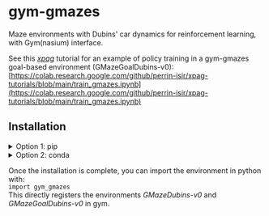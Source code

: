 # gym-gmazes
Maze environments with Dubins' car dynamics for reinforcement learning, with Gym(nasium) interface.

See this [*xpag*](https://github.com/perrin-isir/xpag) tutorial for an example of policy 
training in a gym-gmazes goal-based environment (GMazeGoalDubins-v0):  
[https://colab.research.google.com/github/perrin-isir/xpag-tutorials/blob/main/train_gmazes.ipynb](https://colab.research.google.com/github/perrin-isir/xpag-tutorials/blob/main/train_gmazes.ipynb)

## Installation

<details><summary>Option 1: pip</summary>
<p>

    pip install git+https://github.com/perrin-isir/gym-gmazes

</p>
</details>

<details><summary>Option 2: conda</summary>
<p>

    git clone https://github.com/perrin-isir/gym-gmazes.git
    cd gym-gmazes

Choose a conda environmnent name, for instance `gmazeenv`.  
The following command creates the `gmazeenv` environment with the requirements listed in [environment.yaml](environment.yaml):

    conda env create --name gmazeenv --file environment.yaml

If you prefer to update an existing environment (`existing_env`):

    conda env update --name existing_env --file environment.yml

To activate the `gmazeenv` environment:

    conda activate gmazeenv

Finally, to install the *gym-gmazes* library in the activated virtual environment:

    pip install -e .

</p>
</details>

Once the installation is complete, you can import the environment in python with:  
```import gym_gmazes```  
This directly registers the environments *GMazeDubins-v0* and *GMazeGoalDubins-v0* in gym.
